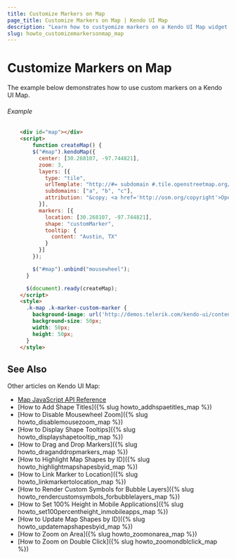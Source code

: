 ```yaml
---
title: Customize Markers on Map
page_title: Customize Markers on Map | Kendo UI Map
description: "Learn how to custyomize markers on a Kendo UI Map widget."
slug: howto_customizemarkersonmap_map
---
```


# Customize Markers on Map

The example below demonstrates how to use custom markers on a Kendo UI Map.

###### Example

```html
    <div id="map"></div>
    <script>
        function createMap() {
        $("#map").kendoMap({
          center: [30.268107, -97.744821],
          zoom: 3,
          layers: [{
            type: "tile",
            urlTemplate: "http://#= subdomain #.tile.openstreetmap.org/#= zoom #/#= x #/#= y #.png",
            subdomains: ["a", "b", "c"],
            attribution: "&copy; <a href='http://osm.org/copyright'>OpenStreetMap contributors</a>"
          }],
          markers: [{
            location: [30.268107, -97.744821],
            shape: "customMarker",
            tooltip: {
              content: "Austin, TX"
            }
          }]
        });          

        $("#map").unbind("mousewheel");
      }

      $(document).ready(createMap);
    </script>
 	<style>
      .k-map .k-marker-custom-marker {
        background-image: url('http://demos.telerik.com/kendo-ui/content/shared/images/we-are-here.png');
        background-size: 50px;
        width: 50px;
        height: 50px;
      }
    </style>
```

## See Also

Other articles on Kendo UI Map:

* [Map JavaScript API Reference](/api/javascript/dataviz/ui/map)
* [How to Add Shape Titles]({% slug howto_addhspaetitles_map %})
* [How to Disable Mousewheel Zoom]({% slug howto_disablemousezoom_map %})
* [How to Display Shape Tooltips]({% slug howto_displayshapetooltip_map %})
* [How to Drag and Drop Markers]({% slug howto_draganddropmarkers_map %})
* [How to Highlight Map Shapes by ID]({% slug howto_highlightmapshapesbyid_map %})
* [How to Link Marker to Location]({% slug howto_linkmarkertolocation_map %})
* [How to Render Custom Symbols for Bubble Layers]({% slug howto_rendercustomsymbols_forbubblelayers_map %})
* [How to Set 100% Height in Mobile Applications]({% slug howto_set100percentheight_inmobileapps_map %})
* [How to Update Map Shapes by ID]({% slug howto_updatemapshapesbyid_map %})
* [How to Zoom on Area]({% slug howto_zoomonarea_map %})
* [How to Zoom on Double Click]({% slug howto_zoomondblclick_map %})

